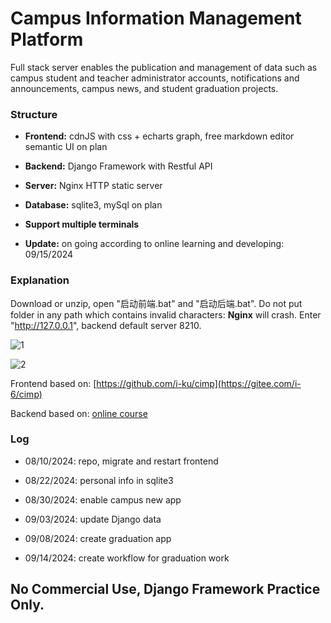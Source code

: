 # Campus Information Management Platform
Full stack server enables the publication and management of data such as campus student and teacher administrator accounts, notifications and announcements, campus news, and student graduation projects.

### Structure

- **Frontend:** cdnJS with css + echarts graph, free markdown editor semantic UI on plan

- **Backend:** Django Framework with Restful API

- **Server:** Nginx HTTP static server

- **Database:** sqlite3, mySql on plan

- **Support multiple terminals**

- **Update:** on going according to online learning and developing: 09/15/2024

### Explanation

Download or unzip, open "启动前端.bat" and "启动后端.bat". Do not put folder in any path which contains invalid characters: **Nginx** will crash. Enter "http://127.0.0.1", backend default server 8210.

![1](https://github.com/user-attachments/assets/ab49d35a-50c6-4626-954b-9a30d8a74708)

![2](https://github.com/user-attachments/assets/793fb6da-54b4-4cf9-a9c9-7c28f86f242d)

Frontend based on: [https://github.com/i-ku/cimp](https://gitee.com/i-6/cimp)

Backend based on: [online course](https://www.bilibili.com/video/BV1wh411y7T1?p=1&vd_source=6ca544a3b16e968d6bd4f2cae7e818e2)

### Log
- 08/10/2024: repo, migrate and restart frontend

- 08/22/2024: personal info in sqlite3

- 08/30/2024: enable campus new app

- 09/03/2024: update Django data

- 09/08/2024: create graduation app

- 09/14/2024: create workflow for graduation work
  
## No Commercial Use, Django Framework Practice Only.
